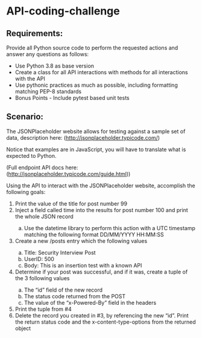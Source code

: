 # API-coding-challenge

## Requirements:

Provide all Python source code to perform the requested actions and answer any questions as follows:
* Use Python 3.8 as base version
* Create a class for all API interactions with methods for all interactions with the API
* Use pythonic practices as much as possible, including formatting matching PEP-8
standards
* Bonus Points - Include pytest based unit tests

## Scenario:

The JSONPlaceholder website allows for testing against a sample set of data, description here: (http://jsonplaceholder.typicode.com/)

Notice that examples are in JavaScript, you will have to translate what is expected to Python. 

(Full endpoint API docs here: (http://jsonplaceholder.typicode.com/guide.html))

Using the API to interact with the JSONPlaceholder website, accomplish the following goals:

<ol type="1">
  <li>Print the value of the title for post number 99</li>
  <li>Inject a field called time into the results for post number 100 and print the whole JSON
record</li>
<ol type="a">
  <li>Use the datetime library to perform this action with a UTC timestamp matching the following format DD/MM/YYYY HH:MM:SS</li>
 </ol>
  <li>Create a new /posts entry which the following values</li>
  <ol type="a">
  <li>Title: Security Interview Post</li>
   <li>UserID: 500</li>
   <li>Body: This is an insertion test with a known API</li>
 </ol>
  <li>Determine if your post was successful, and if it was, create a tuple of the 3 following values</li>
    <ol type="a">
  <li>The “id” field of the new record</li>
   <li>The status code returned from the POST</li>
   <li>The value of the “x-Powered-By” field in the headers</li>
 </ol>
  <li>Print the tuple from #4</li>
  <li>Delete the record you created in #3, by referencing the new “id”. Print the return status code and the x-content-type-options from the returned object</li>
</ol>
